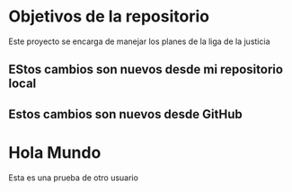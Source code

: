 # Objetivos de la repositorio

Este proyecto se encarga de manejar los planes de la liga de la justicia

## EStos cambios son nuevos desde mi repositorio local

## Estos cambios son nuevos desde GitHub

# Hola Mundo

Esta es una prueba de otro usuario
